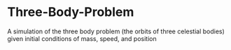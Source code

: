 # Three-Body-Problem
A simulation of the three body problem (the orbits of three celestial bodies) given initial conditions of mass, speed, and position
